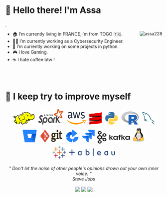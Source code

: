 <h1 align="left" id="macropower-title">👋 Hello there! I'm Assa</h1>
<p align="left">
  <a href="https://img.shields.io/badge/any_time-any_where-blue">
    <img src="https://img.shields.io/badge/any_time-any_where-blue" alt="">
  </a>
  <a href="https://img.shields.io/badge/CTF%20TIME%20-8A2BE2">
    <img alt="" src="https://img.shields.io/badge/CTF%20TIME%20-8A2BE2">
  </a>
</p>

<a href="#assa228-title">
  <img src="https://github-readme-stats.vercel.app/api?username=Assa228&show_icons=true" alt="assa228" align="right" />
</a>

- 🏠 I’m currently living in FRANCE,i'm from TOGO 🇹🇬.
- 👨‍💻 I’m currently working as a Cybersecurity Engineer.
- 🔭 I’m currently working on some projects in python.
- 🎮 I love Gaming.
- ☕️ I hate coffee btw !
<br>
<br>
<h1 align="left" id="macropower-title">🚀 I keep try to improve myself</h1>

<p align="center">
	<img title="Hadoop" alt="Hadoop" src="https://raw.githubusercontent.com/Assa228/Assa228/master/assets/hadoop.svg" width="70" height="40" style="vertical-align:down; margin:4px"/>
	<img title="Spark" alt="Spark" src="https://raw.githubusercontent.com/Assa228/Assa228/master/assets/apache_spark.svg" width="80" height="50" style="vertical-align:down; margin:4px"/>
	<img title="AWS" alt="AWS" src="https://raw.githubusercontent.com/Assa228/Assa228/master/assets/aws.svg" width="60" height="40" style="vertical-align:down; margin:4px"/>
	<img title="Scala" alt="Scala" src="https://raw.githubusercontent.com/Assa228/Assa228/master/assets/scala.svg" width="40" height="40" style="vertical-align:down; margin:4px"/>
	<img title="Python" alt="Python" src="https://raw.githubusercontent.com/Assa228/Assa228/master/assets/python.svg" width="40" height="40" style="vertical-align:down; margin:4px"/>
	<img title="R" alt="linux" src="https://raw.githubusercontent.com/Assa228/Assa228/master/assets/r-lang.svg" width="55" style="vertical-align:down; margin:4px"/>
	<img title="MySQL" alt="MySQL" src="https://raw.githubusercontent.com/Assa228/Assa228/master/assets/mysql.svg" width="40" height="40" style="vertical-align:down; margin:4px"/>
	<img title="Bitbucket" alt="Bitbucket" src="https://raw.githubusercontent.com/Assa228/Assa228/master/assets/bitbucket.svg" height="40" style="vertical-align:down; margin:4px"/>
	<img title="Git" alt="Git" src="https://raw.githubusercontent.com/Assa228/Assa228/master/assets/git.svg" width="70" height="40" style="vertical-align:down; margin:4px"/>
	<img title="Bamboo" alt="Bamboo" src="https://raw.githubusercontent.com/Assa228/Assa228/master/assets/bamboo.svg" width="40" height="40" style="vertical-align:down; margin:4px"/>	
	<img title="jira" alt="linux" src="https://raw.githubusercontent.com/Assa228/Assa228/master/assets/jira.svg" width="40" style="vertical-align:down; margin:4px"/>
	<img title="Kafka" alt="Kafka" src="https://raw.githubusercontent.com/Assa228/Assa228/master/assets/kafka.svg" width="105" height="40" />
	<img title="linux" alt="linux" src="https://raw.githubusercontent.com/Assa228/Assa228/master/assets/linux-tux.svg" width="40" style="vertical-align:down; margin:4px"/>	
	<img title="Tableau" alt="Tableau" src="https://raw.githubusercontent.com/Assa228/Assa228/master/assets/tableau.svg" width="200" style="vertical-align:down; margin:4px"/>
</p>

<p align="center">
   <i>" Don't let the noise of other people's opinions drown out your own inner voice. "</i>
   <br>
   <i>Steve Jobs</i>
   <br>
<br>
<a target="_blank" href="https://www.root-me.org/Assa-431336/"><img src="https://img.shields.io/badge/-RootMe-black?style=for-the-badge&logo=&logoColor=white"></img></a>	
<a target="_blank" href="https://www.linkedin.com/in/prudncioo"><img src="https://img.shields.io/badge/-LinkedIn-0077B5?style=for-the-badge&logo=Linkedin&logoColor=white"></img></a>
<a target="_blank" href="mailto:teteprudencio2@gmail.com"><img src="https://img.shields.io/badge/-Gmail-D14836?style=for-the-badge&logo=Gmail&logoColor=white"></img></a>

<br>
</p> 
